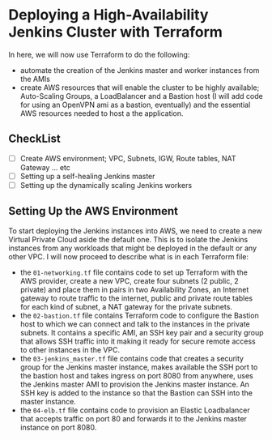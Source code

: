 # Deploying a High-Availability Jenkins Cluster with Terraform

In here, we will now use Terraform to do the following:
- automate the creation of the Jenkins master and worker instances from the AMIs
- create AWS resources that will enable the cluster to be highly available; Auto-Scaling Groups, a LoadBalancer and a Bastion host (I will add code for using an OpenVPN ami as a bastion, eventually) and the essential AWS resources needed to host a the application.

## CheckList
- [ ] Create AWS environment; VPC, Subnets, IGW, Route tables, NAT Gateway ... etc
- [ ] Setting up a self-healing Jenkins master
- [ ] Setting up the dynamically scaling Jenkins workers

## Setting Up the AWS Environment
To start deploying the Jenkins instances into AWS, we need to create a new Virtual Private Cloud aside the default one. This is to isolate the Jenkins instances from any workloads that might be deployed in the default or any other VPC.
I will now proceed to describe what is in each Terraform file:
- the `01-networking.tf` file contains code to set up Terraform with the AWS provider, create a new VPC, create four subnets (2 public, 2 private) and place them in pairs in two Availability Zones, an Internet gateway to route traffic to the internet, public and private route tables for each kind of subnet, a NAT gateway for the private subnets.
- the `02-bastion.tf` file contains Terraform code to configure the Bastion host to which we can connect and talk to the instances in the private subnets. It contains a specific AMI, an SSH key pair and a security group that allows SSH traffic into it making it ready for secure remote access to other instances in the VPC.
- the `03-jenkins_master.tf` file contains code that creates a security group for the Jenkins master instance, makes available the SSH port to the bastion host and takes ingress on port 8080 from anywhere, uses the Jenkins master AMI to provision the Jenkins master instance. An SSH key is added to the instance so that the Bastion can SSH into the master instance.
- the `04-elb.tf` file contains code to provision an Elastic Loadbalancer that accepts traffic on port 80 and forwards it to the Jenkins master instance on port 8080. 